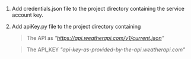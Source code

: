 1. Add credentials.json file to the project directory containing the service account key.

2. Add apiKey.py file to the project directory containing

    > The API as *"https://api.weatherapi.com/v1/current.json"*
  
    > The API_KEY *"api-key-as-provided-by-the-api.weatherapi.com"*
